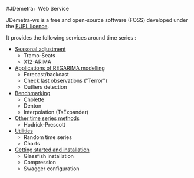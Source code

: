 #JDemetra+ Web Service

JDemetra-ws is a free and open-source software (FOSS) developed under the [EUPL licence](http://ec.europa.eu/idabc/eupl).

It provides the following services around time series :

* [Seasonal adjustment](./doc/seasadj.md)
  *   Tramo-Seats
  *   X12-ARIMA
* [Applications of REGARIMA modelling](./doc/regarima.md)
  *   Forecast/backcast
  *   Check last observations ("Terror")
  *   Outliers detection
* [Benchmarking](./doc/benchmarking.md)
  *   Cholette
  *   Denton
  *   Interpolation (TsExpander)
* [Other time series methods](./doc/others.md)
  *   Hodrick-Prescott
* [Utilities](./doc/util.md)
  *   Random time series
  *   Charts
* [Getting started and installation](./doc/gettingstarted.md)
  * Glassfish installation
  * Compression
  * Swagger configuration
